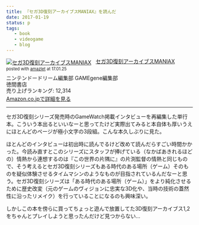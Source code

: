 ```yaml
---
title: 『セガ3D復刻アーカイブスMANIAX』を読んだ
date: 2017-01-19
status: p
tags:
   - book
   - videogame
   - blog
---
```


<div class="amazlet-box" style="margin-bottom:0px;"><div class="amazlet-image" style="float:left;margin:0px 12px 1px 0px;"><a href="http://www.amazon.co.jp/exec/obidos/ASIN/4198643172/dotimpact-22/ref=nosim/" name="amazletlink" target="_blank"><img src="https://images-fe.ssl-images-amazon.com/images/I/612JTD1kW9L._SL160_.jpg" alt="セガ3D復刻アーカイブスMANIAX" style="border: none;" /></a></div><div class="amazlet-info" style="line-height:120%; margin-bottom: 10px"><div class="amazlet-name" style="margin-bottom:10px;line-height:120%"><a href="http://www.amazon.co.jp/exec/obidos/ASIN/4198643172/dotimpact-22/ref=nosim/" name="amazletlink" target="_blank">セガ3D復刻アーカイブスMANIAX</a><div class="amazlet-powered-date" style="font-size:80%;margin-top:5px;line-height:120%">posted with <a href="http://www.amazlet.com/" title="amazlet" target="_blank">amazlet</a> at 17.01.25</div></div><div class="amazlet-detail">ニンテンドードリーム編集部 GAMEgene編集部 <br />徳間書店 <br />売り上げランキング: 12,314<br /></div><div class="amazlet-sub-info" style="float: left;"><div class="amazlet-link" style="margin-top: 5px"><a href="http://www.amazon.co.jp/exec/obidos/ASIN/4198643172/dotimpact-22/ref=nosim/" name="amazletlink" target="_blank">Amazon.co.jpで詳細を見る</a></div></div></div><div class="amazlet-footer" style="clear: left"></div></div>

---

セガ3D復刻シリーズ発売時のGameWatch掲載インタビューを再編集した単行本。こういう本出るといいなーと思ってたけど実際出てみると本自体も厚いうえにほとんどのページが極小文字の3段組。こんな本久しぶりに見た。

ほとんどのインタビューは初出時に読んでるけど改めて読んだらすごい時間かかった。今読み直すとこのシリーズにスタッフが捧げている（なかばあきれるほどの）情熱から連想するのは『この世界の片隅に』の片渕監督の情熱と同じもので、そう考えるとセガ3D復刻シリーズもある時代のある場所（ゲーム）そのものを疑似体験させるタイムマシンのようなものが目指されているんだなーと思う。セガ3D復刻シリーズは「ある時代のある場所（ゲーム）」をより純化させるために歴史改変（元のゲームのヴィジョンに忠実な3D化や、当時の技術の蓋然性に沿ったリメイク）を行っていることになるのも興味深い。

しかしこの本を傍らに買ってちょっと遊んで放置してた3D復刻アーカイブス1,2をちゃんとプレイしようと思ったんだけど見つからない…
